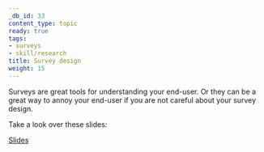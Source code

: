 ```yaml
---
_db_id: 33
content_type: topic
ready: true
tags:
- surveys
- skill/research
title: Survey design
weight: 15
---
```


Surveys are great tools for understanding your end-user. Or they can be a great way to annoy your end-user if you are not careful about your survey design.

Take a look over these slides:

[Slides](https://drive.google.com/file/d/1xOjz7QKWrvRRL3_wV-Yd7imaAIExqLzm/view?usp=sharing)